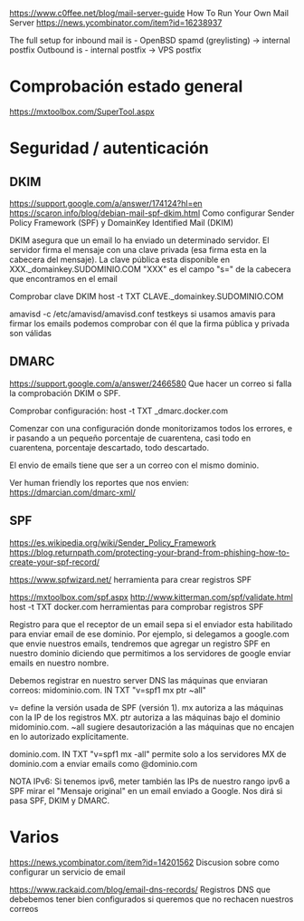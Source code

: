 https://www.c0ffee.net/blog/mail-server-guide
How To Run Your Own Mail Server
https://news.ycombinator.com/item?id=16238937


The full setup for inbound mail is - OpenBSD spamd (greylisting) -> internal postfix
Outbound is - internal postfix -> VPS postfix


# Comprobación estado general
https://mxtoolbox.com/SuperTool.aspx


# Seguridad / autenticación

## DKIM
https://support.google.com/a/answer/174124?hl=en
https://scaron.info/blog/debian-mail-spf-dkim.html
Como configurar Sender Policy Framework (SPF) y DomainKey Identified Mail (DKIM)

DKIM asegura que un email lo ha enviado un determinado servidor.
El servidor firma el mensaje con una clave privada (esa firma esta en la cabecera del mensaje). La clave pública esta disponible en XXX._domainkey.SUDOMINIO.COM
"XXX" es el campo "s=" de la cabecera que encontramos en el email

Comprobar clave DKIM
host -t TXT CLAVE._domainkey.SUDOMINIO.COM

amavisd -c /etc/amavisd/amavisd.conf testkeys
  si usamos amavis para firmar los emails podemos comprobar con él que la firma pública y privada son válidas



## DMARC
https://support.google.com/a/answer/2466580
Que hacer un correo si falla la comprobación DKIM o SPF.

Comprobar configuración:
host -t TXT _dmarc.docker.com

Comenzar con una configuración donde monitorizamos todos los errores, e ir pasando a un pequeño porcentaje de cuarentena, casi todo en cuarentena, porcentaje descartado, todo descartado.

El envio de emails tiene que ser a un correo con el mismo dominio.

Ver human friendly los reportes que nos envien: https://dmarcian.com/dmarc-xml/



## SPF
https://es.wikipedia.org/wiki/Sender_Policy_Framework
https://blog.returnpath.com/protecting-your-brand-from-phishing-how-to-create-your-spf-record/

https://www.spfwizard.net/
  herramienta para crear registros SPF

https://mxtoolbox.com/spf.aspx
http://www.kitterman.com/spf/validate.html
host -t TXT docker.com
  herramientas para comprobar registros SPF

Registro para que el receptor de un email sepa si el enviador esta habilitado para enviar email de ese dominio.
Por ejemplo, si delegamos a google.com que envie nuestros emails, tendremos que agregar un registro SPF en nuestro dominio diciendo que permitimos a los servidores de google enviar emails en nuestro nombre.

Debemos registrar en nuestro server DNS las máquinas que enviaran correos:
midominio.com. IN TXT "v=spf1 mx ptr ~all"

v= define la versión usada de SPF (versión 1).
mx autoriza a las máquinas con la IP de los registros MX.
ptr autoriza a las máquinas bajo el dominio midominio.com.
~all sugiere desautorización a las máquinas que no encajen en lo autorizado explícitamente.


dominio.com.  IN TXT "v=spf1 mx -all"
  permite solo a los servidores MX de dominio.com a enviar emails como @dominio.com


NOTA IPv6:
Si tenemos ipv6, meter también las IPs de nuestro rango ipv6 a SPF
mirar el "Mensaje original" en un email enviado a Google. Nos dirá si pasa SPF, DKIM y DMARC.




# Varios
https://news.ycombinator.com/item?id=14201562
Discusion sobre como configurar un servicio de email


https://www.rackaid.com/blog/email-dns-records/
Registros DNS que debebemos tener bien configurados si queremos que no rechacen nuestros correos

